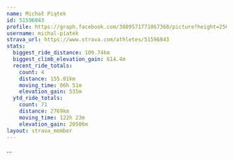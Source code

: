 ```yaml
---
name: Michał Piątek
id: 51596843
profile: https://graph.facebook.com/3089571771067360/picture?height=256&width=256
username: michal-piatek
strava_url: https://www.strava.com/athletes/51596843
stats:
  biggest_ride_distance: 109.74km
  biggest_climb_elevation_gain: 614.4m
  recent_ride_totals:
    count: 4
    distance: 155.01km
    moving_time: 06h 51m
    elevation_gain: 535m
  ytd_ride_totals:
    count: 71
    distance: 2769km
    moving_time: 122h 23m
    elevation_gain: 20506m
layout: strava_member
--- 
```

...

